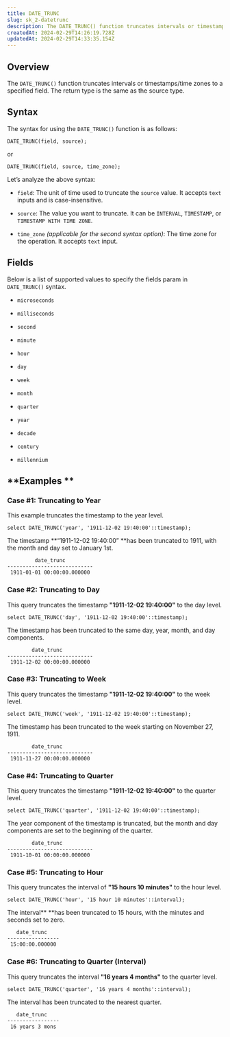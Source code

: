 ```yaml
---
title: DATE_TRUNC
slug: sk_2-datetrunc
description: The DATE_TRUNC() function truncates intervals or timestamps/time zones to a specified field.
createdAt: 2024-02-29T14:26:19.728Z
updatedAt: 2024-02-29T14:33:35.154Z
---
```


## **Overview**

The `DATE_TRUNC()` function truncates intervals or timestamps/time zones to a specified field. The return type is the same as the source type.&#x20;

## **Syntax**

The syntax for using the `DATE_TRUNC()` function is as follows:

```pgsql
DATE_TRUNC(field, source);
```

or

```pgsql
DATE_TRUNC(field, source, time_zone);
```

Let’s analyze the above syntax:

*   `field`: The unit of time used to truncate the `source` value. It accepts `text` inputs and is case-insensitive.

*   `source`: The value you want to truncate. It can be `INTERVAL`, `TIMESTAMP`, or `TIMESTAMP WITH TIME ZONE`.

*   `time_zone` *(applicable for the second syntax option)*: The time zone for the operation. It accepts `text` input.

## **Fields**

Below is a list of supported values to specify the fields param in `DATE_TRUNC()` syntax.

*   `microseconds `

*   `milliseconds`

*   `second`

*   `minute`

*   `hour`

*   `day`

*   `week`

*   `month`

*   `quarter`

*   `year`

*   `decade`

*   `century`

*   `millennium`

## **Examples **

### Case #1: **Truncating to Year**

This example truncates the timestamp to the year level.&#x20;

```pgsql
select DATE_TRUNC('year', '1911-12-02 19:40:00'::timestamp);
```

The timestamp **“1911-12-02 19:40:00” **has been truncated to 1911, with the month and day set to January 1st.&#x20;

```pgsql
         date_trunc         
----------------------------
 1911-01-01 00:00:00.000000
```

### Case #2: **Truncating to Day**

This query truncates the timestamp **"1911-12-02 19:40:00"** to the day level.

```pgsql
select DATE_TRUNC('day', '1911-12-02 19:40:00'::timestamp);
```

The timestamp has been truncated to the same day, year, month, and day components.&#x20;

```pgsql
        date_trunc         
----------------------------
 1911-12-02 00:00:00.000000
```

### Case #3: **Truncating to Week**

This query truncates the timestamp **"1911-12-02 19:40:00"** to the week level.

```pgsql
select DATE_TRUNC('week', '1911-12-02 19:40:00'::timestamp);
```

The timestamp has been truncated to the week starting on November 27, 1911.&#x20;

```pgsql
        date_trunc         
----------------------------
 1911-11-27 00:00:00.000000
```

### Case #4: **Truncating to Quarter**

This query truncates the timestamp **"1911-12-02 19:40:00"** to the quarter level.

```pgsql
select DATE_TRUNC('quarter', '1911-12-02 19:40:00'::timestamp);
```

The year component of the timestamp is truncated, but the month and day components are set to the beginning of the quarter.

```pgsql
        date_trunc         
----------------------------
 1911-10-01 00:00:00.000000
```

### Case #5: **Truncating to Hour**

This query truncates the interval of **"15 hours 10 minutes"** to the hour level.

```pgsql
select DATE_TRUNC('hour', '15 hour 10 minutes'::interval);
```

The interval** **has been truncated to 15 hours, with the minutes and seconds set to zero.

```pgsql
   date_trunc    
-----------------
 15:00:00.000000
```

### Case #6: **Truncating to Quarter (Interval)**

This query truncates the interval **"16 years 4 months"** to the quarter level.

```pgsql
select DATE_TRUNC('quarter', '16 years 4 months'::interval);
```

The interval has been truncated to the nearest quarter.

```pgsql
   date_trunc    
-----------------
 16 years 3 mons
```

